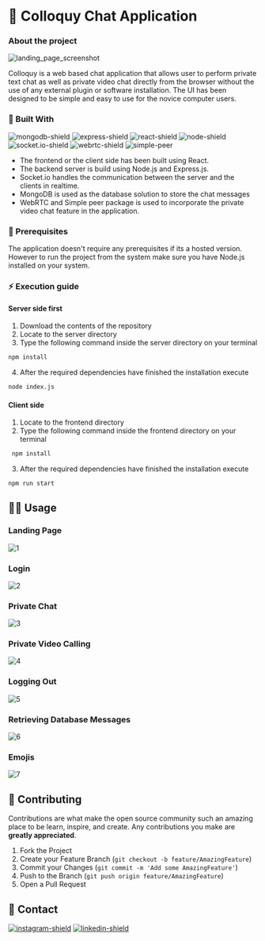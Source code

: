 # 💬 Colloquy Chat Application


### About the project


![landing_page_screenshot]

Colloquy is a web based chat application that allows user to perform private text chat as well as private video chat directly from the browser without the use of any external plugin or software installation. The UI has been designed to be simple and easy to use for the novice computer users.

### 🔧 Built With
![mongodb-shield] ![express-shield] ![react-shield] ![node-shield] ![socket.io-shield] ![webrtc-shield] ![simple-peer]  

* The frontend or the client side has been built using React.
* The backend server is build using Node.js and Express.js.
* Socket.io handles the communication between the server and the clients in realtime. 
* MongoDB is used as the database solution to store the chat messages
* WebRTC and Simple peer package is used to incorporate the private video chat feature in the application.

### 🐣 Prerequisites
The application doesn't require any prerequisites if its a hosted version. However to run the project from the system make sure you have Node.js installed on your system.

### ⚡ Execution guide

#### Server side first
1. Download the contents of the repository
2. Locate to the server directory
3. Type the following command inside the server directory on your terminal
  ```sh
  npm install
  ```
4. After the required dependencies have finished the installation execute
  ```sh
  node index.js
  ```
#### Client side
1. Locate to the frontend directory
2. Type the following command inside the frontend directory on your terminal
 ```sh
  npm install
  ```
3. After the required dependencies have finished the installation execute
  ```sh
  npm run start
  ```

## 👨‍💻 Usage
### Landing Page
![1]

### Login
![2]

### Private Chat
![3]

### Private Video Calling
![4]

### Logging Out
![5]

### Retrieving Database Messages
![6]

### Emojis
![7]

## 🤝 Contributing
Contributions are what make the open source community such an amazing place to be learn, inspire, and create. Any contributions you make are **greatly appreciated**.

1. Fork the Project
2. Create your Feature Branch (`git checkout -b feature/AmazingFeature`)
3. Commit your Changes (`git commit -m 'Add some AmazingFeature'`)
4. Push to the Branch (`git push origin feature/AmazingFeature`)
5. Open a Pull Request

## 📝 Contact
[![instagram-shield]][instagram]  [![linkedin-shield]][linkedin]


<!-- Links -->
[landing_page_screenshot]: ./Screenshots/landing.PNG
[react-shield]: https://img.shields.io/badge/-ReactJs-61DAFB?logo=react&logoColor=white&style=for-the-badge
[node-shield]:https://img.shields.io/badge/-Nodejs-green?logo=node.js&logoColor=white&style=for-the-badge
[socket.io-shield]:https://img.shields.io/badge/-Socket.io-grey?logo=socket.io&logoColor=white&style=for-the-badge
[instagram-shield]:https://img.shields.io/badge/-instagram-E4405E?logo=instagram&logoColor=white&style=for-the-badge
[linkedin-shield]: https://img.shields.io/badge/-linkedin-0078B6?logo=linkedin&logoColor=white&style=for-the-badge
[webrtc-shield]: https://img.shields.io/badge/-WEBRTC-orange?logo=webrtc&logoColor=white&style=for-the-badge
[simple-peer]: https://img.shields.io/badge/-simple%20peer-blue?logo=npm&logoColor=white&style=for-the-badge
[mongodb-shield]: https://img.shields.io/badge/-MongoDB-darkgreen?logo=mongodb&logoColor=white&style=for-the-badge
[express-shield]: https://img.shields.io/badge/-Express-EBD81C?logo=express&logoColor=black&style=for-the-badge
[linkedin]:https://www.linkedin.com/in/umang-tiwari-bb9781193/
[instagram]:https://www.instagram.com/oxy.moronguy/
[1]: ./Screenshots/1.gif
[2]: ./Screenshots/2.gif
[3]: ./Screenshots/3.gif
[4]: ./Screenshots/4.gif
[5]: ./Screenshots/5.gif
[6]: ./Screenshots/6.gif
[7]: ./Screenshots/7.gif
